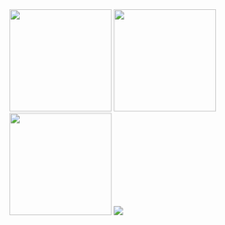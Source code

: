 <!-- GitHub Stats -->
<img src="https://github-readme-stats.vercel.app/api?username=abhinavdharmesh&show_icons=true&theme=react&hide_title=true&hide_border=true" height="180"/>

<!-- Streak Stats -->
<img src="https://streak-stats.demolab.com?user=abhinavdharmesh&theme=react&hide_border=true" height="180"/>

<!-- Top Languages -->
<img src="https://github-readme-stats-sigma-five.vercel.app/api/top-langs/?username=abhinavdharmesh&layout=compact&theme=react&hide_border=true" height="180"/>

<!-- Contribution Graph -->
<img src="https://github-readme-activity-graph.vercel.app/graph?username=abhinavdharmesh&theme=react&hide_border=true&color=5BCDEC&line=FFFFFF&point=FFFFFF"/>

